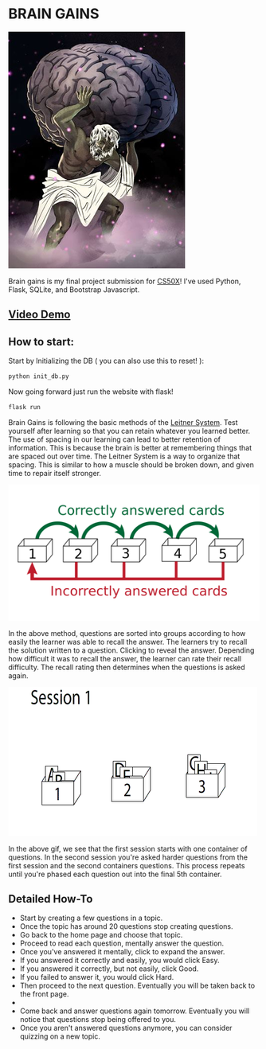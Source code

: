 # BRAIN GAINS

![Atlas Holding a Brain instead of a globe](https://github.com/CodyCardinal/CS50Final/blob/main/static/atlasbrain.jpg?raw=true)

Brain gains is my final project submission for [CS50X](https://cs50.harvard.edu/x/2022/)! 
I've used Python, Flask, SQLite, and Bootstrap Javascript.

## [Video Demo](https://www.youtube.com/watch?v=qdZy8P7B4JA)

## How to start:
Start by Initializing the DB ( you can also use this to reset! ):
```py
python init_db.py
```

Now going forward just run the website with flask!

```py
flask run
```


Brain Gains is following the basic methods of the [Leitner System](https://en.wikipedia.org/wiki/Leitner_system). Test yourself after learning so that you can retain whatever you learned better. The use of spacing in our learning can lead to better retention of information. This is because the brain is better at remembering things that are spaced out over time. The Leitner System is a way to organize that spacing. This is similar to how a muscle should be broken down, and given time to repair itself stronger.

![Leitner Learning System](https://github.com/CodyCardinal/CS50Final/blob/main/static/2560px-Leitner_system_alternative.svg.png?raw=true)

In the above method, questions are sorted into groups according to how easily the learner was able to recall the answer. The learners try to recall the solution written to a question. Clicking to reveal the answer. Depending how difficult it was to recall the answer, the learner can rate their recall difficulty. The recall rating then determines when the questions is asked again.

![Animated gif of Leitner Learning System](https://github.com/CodyCardinal/CS50Final/blob/main/static/Leitner_system_animation.gif?raw=true)

In the above gif, we see that the first session starts with one container of questions. In the second session you're asked harder questions from the first session and the second containers questions. This process repeats until you're phased each question out into the final 5th container.


## Detailed How-To

- Start by creating a few questions in a topic.
- Once the topic has around 20 questions stop creating questions.
- Go back to the home page and choose that topic.
- Proceed to read each question, mentally answer the question.
- Once you've answered it mentally, click to expand the answer.
- If you answered it correctly and easily, you would click Easy.
- If you answered it correctly, but not easily, click Good.
- If you failed to answer it, you would click Hard.
- Then proceed to the next question. Eventually you will be taken back to the front page.
- 
- Come back and answer questions again tomorrow. Eventually you will notice that questions stop being offered to you.
- Once you aren't answered questions anymore, you can consider quizzing on a new topic.
